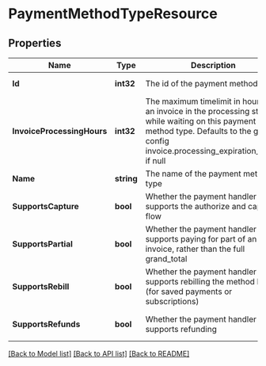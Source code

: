 # PaymentMethodTypeResource

## Properties
Name | Type | Description | Notes
------------ | ------------- | ------------- | -------------
**Id** | **int32** | The id of the payment method type | [default to null]
**InvoiceProcessingHours** | **int32** | The maximum timelimit in hours for an invoice in the processing status while waiting on this payment method type. Defaults to the global config invoice.processing_expiration_hours if null | [optional] [default to null]
**Name** | **string** | The name of the payment method type | [default to null]
**SupportsCapture** | **bool** | Whether the payment handler supports the authorize and capture flow | [optional] [default to null]
**SupportsPartial** | **bool** | Whether the payment handler supports paying for part of an invoice, rather than the full grand_total | [optional] [default to null]
**SupportsRebill** | **bool** | Whether the payment handler supports rebilling the method later (for saved payments or subscriptions) | [optional] [default to null]
**SupportsRefunds** | **bool** | Whether the payment handler supports refunding | [optional] [default to null]

[[Back to Model list]](../README.md#documentation-for-models) [[Back to API list]](../README.md#documentation-for-api-endpoints) [[Back to README]](../README.md)


